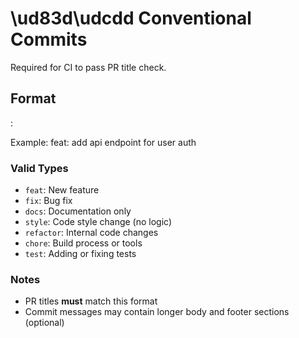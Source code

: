 # \ud83d\udcdd Conventional Commits

Required for CI to pass PR title check.

## Format

<type>: <short summary>

Example:
feat: add api endpoint for user auth

### Valid Types

- `feat`: New feature
- `fix`: Bug fix
- `docs`: Documentation only
- `style`: Code style change (no logic)
- `refactor`: Internal code changes
- `chore`: Build process or tools
- `test`: Adding or fixing tests

### Notes

- PR titles **must** match this format
- Commit messages may contain longer body and footer sections (optional)
